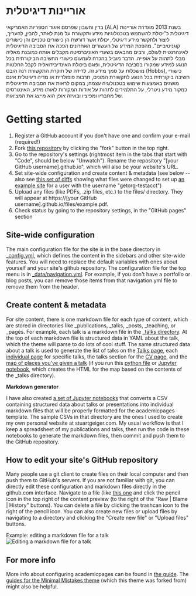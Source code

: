 <p dir="rtl">

אוריינות דיגיטלית
======
בדין וחשבון שפרסם איגוד הספריות האמריקאי (ALA) בשנת 2013 מוגדרת אוריינות דיגיטלית כ"יכולת להשתמש בטכנולוגיות מידע ותקשורת על מנת לאתר, להבין, להעריך, ליצור ולתקשר מידע דיגיטלי, יכולת אשר דורשת הן כישורים טכניים והן כישורים קוגניטיביים". מהפכת המידע של העשורים האחרונים הפכה את הסביבה הדיגיטלית לאינהרנטית לעולם, ורבים מהבאים בשערי האוניברסיטה מקבלים אותה כמובנת מאליה מבלי לתהות על אופייה. הדבר מוביל בהכרח לעמעום כישורי החשיבה הביקורתית בכל הנוגע למידע שמקורו בסביבה הדיגיטלית, ופוגם ביכולת האינדיבידואלית לקבל החלטות מושכלות על סמך מידע זה. לדידה של חוקרת התקשורת רנה הובס (Hobbs), כישורי חשיבה ביקורתית בכל הנוגע לתקשורת המונים, תרבות פופולרית או מדיה דיגיטלית אינם מושגים באמצעות שימוש בטכנולוגיה עצמה; במקום לראות את הסביבה הדיגיטלית כמקור מידע ניטרלי, על התלמידים לתהות על אודות המקורות לאותו מידע, האינטרסים של מחבריו ומפיציו ובאיזה אופן הוא מייצג את המציאות.</p> 


Getting started
======
1. Register a GitHub account if you don't have one and confirm your e-mail (required!)
1. Fork [this repository](https://github.com/academicpages/academicpages.github.io) by clicking the "fork" button in the top right. 
1. Go to the repository's settings (rightmost item in the tabs that start with "Code", should be below "Unwatch"). Rename the repository "[your GitHub username].github.io", which will also be your website's URL.
1. Set site-wide configuration and create content & metadata (see below -- also see [this set of diffs](http://archive.is/3TPas) showing what files were changed to set up [an example site](https://getorg-testacct.github.io) for a user with the username "getorg-testacct")
1. Upload any files (like PDFs, .zip files, etc.) to the files/ directory. They will appear at https://[your GitHub username].github.io/files/example.pdf.  
1. Check status by going to the repository settings, in the "GitHub pages" section

Site-wide configuration
------
The main configuration file for the site is in the base directory in [_config.yml](https://github.com/academicpages/academicpages.github.io/blob/master/_config.yml), which defines the content in the sidebars and other site-wide features. You will need to replace the default variables with ones about yourself and your site's github repository. The configuration file for the top menu is in [_data/navigation.yml](https://github.com/academicpages/academicpages.github.io/blob/master/_data/navigation.yml). For example, if you don't have a portfolio or blog posts, you can remove those items from that navigation.yml file to remove them from the header. 

Create content & metadata
------
For site content, there is one markdown file for each type of content, which are stored in directories like _publications, _talks, _posts, _teaching, or _pages. For example, each talk is a markdown file in the [_talks directory](https://github.com/academicpages/academicpages.github.io/tree/master/_talks). At the top of each markdown file is structured data in YAML about the talk, which the theme will parse to do lots of cool stuff. The same structured data about a talk is used to generate the list of talks on the [Talks page](https://academicpages.github.io/talks), each [individual page](https://academicpages.github.io/talks/2012-03-01-talk-1) for specific talks, the talks section for the [CV page](https://academicpages.github.io/cv), and the [map of places you've given a talk](https://academicpages.github.io/talkmap.html) (if you run this [python file](https://github.com/academicpages/academicpages.github.io/blob/master/talkmap.py) or [Jupyter notebook](https://github.com/academicpages/academicpages.github.io/blob/master/talkmap.ipynb), which creates the HTML for the map based on the contents of the _talks directory).

**Markdown generator**

I have also created [a set of Jupyter notebooks](https://github.com/academicpages/academicpages.github.io/tree/master/markdown_generator
) that converts a CSV containing structured data about talks or presentations into individual markdown files that will be properly formatted for the academicpages template. The sample CSVs in that directory are the ones I used to create my own personal website at stuartgeiger.com. My usual workflow is that I keep a spreadsheet of my publications and talks, then run the code in these notebooks to generate the markdown files, then commit and push them to the GitHub repository.

How to edit your site's GitHub repository
------
Many people use a git client to create files on their local computer and then push them to GitHub's servers. If you are not familiar with git, you can directly edit these configuration and markdown files directly in the github.com interface. Navigate to a file (like [this one](https://github.com/academicpages/academicpages.github.io/blob/master/_talks/2012-03-01-talk-1.md) and click the pencil icon in the top right of the content preview (to the right of the "Raw | Blame | History" buttons). You can delete a file by clicking the trashcan icon to the right of the pencil icon. You can also create new files or upload files by navigating to a directory and clicking the "Create new file" or "Upload files" buttons. 

Example: editing a markdown file for a talk
![Editing a markdown file for a talk](/images/editing-talk.png)

For more info
------
More info about configuring academicpages can be found in [the guide](https://academicpages.github.io/markdown/). The [guides for the Minimal Mistakes theme](https://mmistakes.github.io/minimal-mistakes/docs/configuration/) (which this theme was forked from) might also be helpful.
</p>
